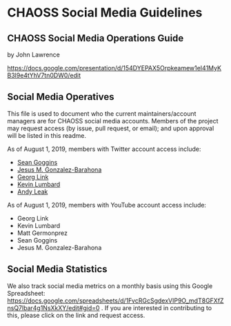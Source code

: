 # CHAOSS Social Media Guidelines

## CHAOSS Social Media Operations Guide
by John Lawrence

https://docs.google.com/presentation/d/154DYEPAX5Orpkeamew1eI41MyKB3l9e4tYhV7tn0DW0/edit

## Social Media Operatives

This file is used to document who the current maintainers/account managers are for CHAOSS social media accounts.  Members of the project may request access (by issue, pull request, or email); and upon approval will be listed in this readme. 


As of August 1, 2019, members with Twitter account access include:
- [Sean Goggins](https://twitter.com/sociallycompute)
- [Jesus M. Gonzalez-Barahona](https://twitter.com/jgbarah)
- [Georg Link](https://twitter.com/GeorgLink)
- [Kevin Lumbard](https://twitter.com/Paper_Monkeys)
- [Andy Leak](https://twitter.com/akleak)

As of August 1, 2019, members with YouTube account access include:
- Georg Link
- Kevin Lumbard
- Matt Germonprez
- Sean Goggins
- Jesus M. Gonzalez-Barahona

## Social Media Statistics

We also track social media metrics on a monthly basis using this Google Spreadsheet: https://docs.google.com/spreadsheets/d/1FvcRGcSgdexVIP9O_mdT8GFXfZnsQ7lbar4g1NsXkXY/edit#gid=0 .  If you are interested in contributing to this, please click on the link and request access. 

